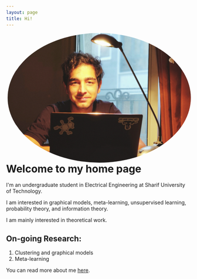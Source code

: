 ```yaml
---
layout: page
title: Hi!
---
```

 <a href="url"><img align="right" src="https://github.com/Magronox/Magronox.github.io/blob/master/images/A259.png?raw=true" height="auto" width="500" style="border-radius:50%"></a>

 Welcome to my home page
=============

I'm an undergraduate student in Electrical Engineering at Sharif University of Technology.

I am interested in graphical models, meta-learning, unsupervised learning, probability theory, and information theory.

I am mainly interested in theoretical work. 

  <h2>On-going Research:</h2>
  
  1. Clustering and graphical models
  2. Meta-learning


  
You can read more about me [here](http://magronox.github.io/about).

